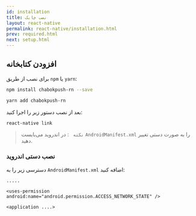 ```yaml
---
id: installation
title: نصب چابک
layout: react-native
permalink: react-native/installation.html
prev: required.html
next: setup.html
---
```


## افزودن کتابخانه

برای نصب از طریق `npm` یا `yarn`:

```bash
npm install chabokpush-rn --save
```
```bash
yarn add chabokpush-rn
```
بعد از نصب دستور زیر را اجرا کنید:
```bash
react-native link
```
> `نکته ` : در اندروید می‌بایست `AndroidManifest.xml` را به صورت دستی تغییر دهید. 


### نصب دستی اندروید

دسترسی زیر را به `AndroidManifest.xml` اضافه کنید:

```markup
.....

<uses-permission android:name="android.permission.ACCESS_NETWORK_STATE" />

<application ....>
```
